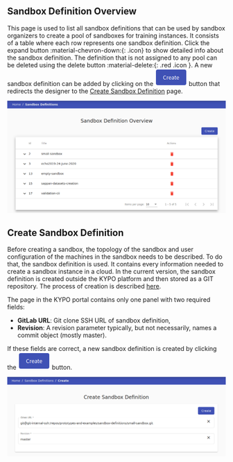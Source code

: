 ## Sandbox Definition Overview
This page is used to list all sandbox definitions that can be used by sandbox organizers to create a pool of sandboxes for training instances. It consists of a table where each row represents one sandbox definition. Click the expand button :material-chevron-down:{: .icon} to show detailed info about the sandbox definition. The definition that is not assigned to any pool can be deleted using the delete button :material-delete:{: .red .icon }. A new sandbox definition can be added by clicking on the ![create-button](../../img/buttons/create-button.png) button that redirects the designer to the [Create Sandbox Definition](#create-sandbox-definition) page. 

![sandbox-definition-overview](../../img/user-guide/sandbox-agenda/sandbox-definition/sandbox-definition-overview.png) 

## Create Sandbox Definition
Before creating a sandbox, the topology of the sandbox and user configuration of the machines in the sandbox needs to be described. To do that, the sandbox definition is used. It contains every information needed to create a sandbox instance in a cloud. In the current version, the sandbox definition is created outside the KYPO platform and then stored as a GIT repository. The process of creation is described [here](../../operation-guide/sandboxes/sandbox-definition.md). 

The page in the KYPO portal contains only one panel with two required fields: 

* **GitLab URL**: Git clone SSH URL of sandbox definition, 
* **Revision**: A revision parameter typically, but not necessarily, names a commit object (mostly master).

If these fields are correct, a new sandbox definition is created by clicking the ![create-button](../../img/buttons/create-button.png) button. 

![create-sandbox-definition](../../img/user-guide/sandbox-agenda/sandbox-definition/sandbox-definition-create.png)

